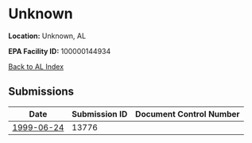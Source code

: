 # Unknown

**Location:** Unknown, AL

**EPA Facility ID:** 100000144934

[Back to AL Index](../../index.md)

## Submissions

| Date | Submission ID | Document Control Number |
|------|--------------|-------------------------|
| [1999-06-24](submissions/13776.md) | 13776 |  |
